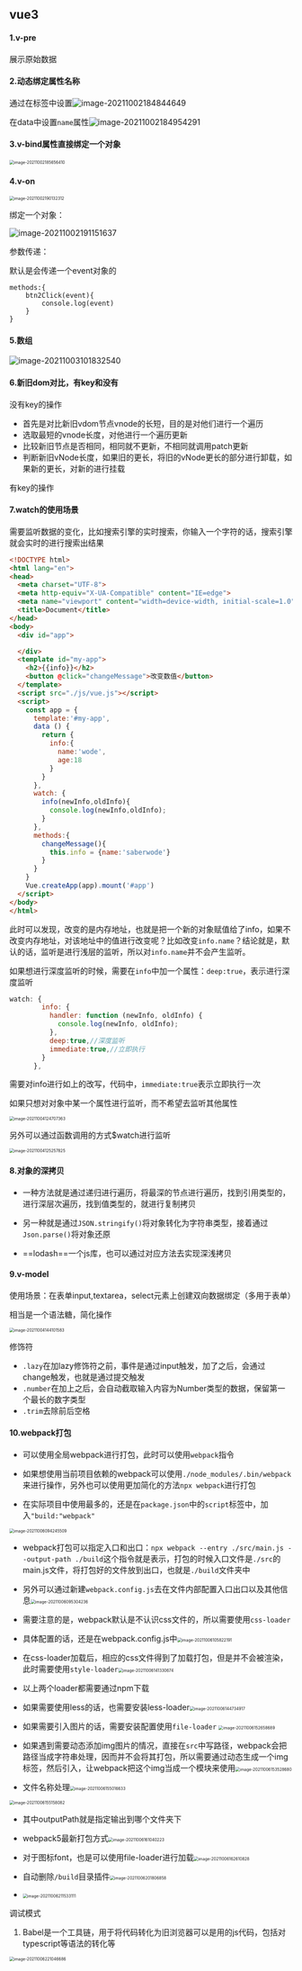 ## vue3

#### 1.v-pre

展示原始数据

#### 2.动态绑定属性名称

通过在标签中设置![image-20211002184844649](../../img/image-20211002184844649.png)

在data中设置`name`属性![image-20211002184954291](../../img/image-20211002184954291.png)

#### 3.v-bind属性直接绑定一个对象

<img src="../../img/image-20211002185656410.png" alt="image-20211002185656410" style="zoom: 50%;" />

#### 4.v-on

<img src="../../img/image-20211002190132312.png" alt="image-20211002190132312" style="zoom:50%;" />

绑定一个对象：

![image-20211002191151637](../../img/image-20211002191151637.png)

参数传递：

默认是会传递一个event对象的

```vue
methods:{
	btn2Click(event){
		console.log(event)
	}
}
```

#### 5.数组

![image-20211003101832540](../../img/image-20211003101832540.png)

#### 6.新旧dom对比，有key和没有

没有key的操作

- 首先是对比新旧vdom节点vnode的长短，目的是对他们进行一个遍历
- 选取最短的vnode长度，对他进行一个遍历更新
- 比较新旧节点是否相同，相同就不更新，不相同就调用patch更新
- 判断新旧vNode长度，如果旧的更长，将旧的vNode更长的部分进行卸载，如果新的更长，对新的进行挂载

有key的操作

#### 7.watch的使用场景

需要监听数据的变化，比如搜索引擎的实时搜索，你输入一个字符的话，搜索引擎就会实时的进行搜索出结果

```html
<!DOCTYPE html>
<html lang="en">
<head>
  <meta charset="UTF-8">
  <meta http-equiv="X-UA-Compatible" content="IE=edge">
  <meta name="viewport" content="width=device-width, initial-scale=1.0">
  <title>Document</title>
</head>
<body>
  <div id="app">

  </div>
  <template id="my-app">
    <h2>{{info}}</h2>
    <button @click="changeMessage">改变数值</button>
  </template>
  <script src="./js/vue.js"></script>
  <script>
    const app = {
      template:'#my-app',
      data () {
        return {
          info:{
            name:'wode',
            age:18
          }
        }
      },
      watch: {
        info(newInfo,oldInfo){
          console.log(newInfo,oldInfo);
        }
      },
      methods:{
        changeMessage(){
          this.info = {name:'saberwode'}
        }
      }
    }
    Vue.createApp(app).mount('#app')
  </script>
</body>
</html>
```

此时可以发现，改变的是内存地址，也就是把一个新的对象赋值给了info，如果不改变内存地址，对该地址中的值进行改变呢？比如改变`info.name`？结论就是，默认的话，监听是进行浅层的监听，所以对`info.name`并不会产生监听。

如果想进行深度监听的时候，需要在`info`中加一个属性：`deep:true`，表示进行深度监听

```js
watch: {
        info: {
          handler: function (newInfo, oldInfo) {
            console.log(newInfo, oldInfo);
          },
          deep:true,//深度监听
          immediate:true,//立即执行
        }
      },
```

需要对info进行如上的改写，代码中，`immediate:true`表示立即执行一次

如果只想对对象中某一个属性进行监听，而不希望去监听其他属性

<img src="../../img/image-20211004124707363.png" alt="image-20211004124707363" style="zoom:50%;" />

另外可以通过函数调用的方式$watch进行监听

<img src="../../img/image-20211004125257825.png" alt="image-20211004125257825" style="zoom:50%;" />

#### 8.对象的深拷贝

- 一种方法就是通过递归进行遍历，将最深的节点进行遍历，找到引用类型的，进行深层次遍历，找到值类型的，就进行复制拷贝
- 另一种就是通过`JSON.stringify()`将对象转化为字符串类型，接着通过`Json.parse()`将对象还原

- ==lodash==一个js库，也可以通过对应方法去实现深浅拷贝

#### 9.v-model

使用场景：在表单input,textarea，select元素上创建双向数据绑定（多用于表单）

相当是一个语法糖，简化操作

<img src="../../img/image-20211004144101583.png" alt="image-20211004144101583" style="zoom:50%;" />

修饰符

- `.lazy`在加lazy修饰符之前，事件是通过input触发，加了之后，会通过change触发，也就是通过提交触发
- `.number`在加上之后，会自动截取输入内容为Number类型的数据，保留第一个最长的数字类型
- `.trim`去除前后空格

#### 10.webpack打包

- 可以使用全局webpack进行打包，此时可以使用`webpack`指令

- 如果想使用当前项目依赖的webpack可以使用`./node_modules/.bin/webpack`来进行操作，另外也可以使用更加简化的方法`npx webpack`进行打包

- 在实际项目中使用最多的，还是在`package.json`中的`script`标签中，加入`"build:"webpack"`

<img src="../../img/image-20211006094245509.png" alt="image-20211006094245509" style="zoom:50%;" />

- webpack打包可以指定入口和出口：`npx webpack --entry ./src/main.js --output-path ./build`这个指令就是表示，打包的时候入口文件是`./src`的main.js文件，将打包好的文件放到出口，也就是`./build`文件夹中
- 另外可以通过新建`webpack.config.js`去在文件内部配置入口出口以及其他信息<img src="../../img/image-20211006095304236.png" alt="image-20211006095304236" style="zoom:50%;" />

- 需要注意的是，webpack默认是不认识css文件的，所以需要使用`css-loader`
- 具体配置的话，还是在webpack.config.js中<img src="../../img/image-20211006105822191.png" alt="image-20211006105822191" style="zoom:50%;" />
- 在css-loader加载后，相应的css文件得到了加载打包，但是并不会被渲染，此时需要使用`style-loader`<img src="../../img/image-20211006141330674.png" alt="image-20211006141330674" style="zoom:50%;" />

- 以上两个loader都需要通过npm下载
- 如果需要使用less的话，也需要安装less-loader<img src="../../img/image-20211006144734917.png" alt="image-20211006144734917" style="zoom:50%;" />

- 如果需要引入图片的话，需要安装配置使用`file-loader` <img src="../../img/image-20211006152658689.png" alt="image-20211006152658689" style="zoom:50%;" />

- 如果遇到需要动态添加img图片的情况，直接在`src`中写路径，webpack会把路径当成字符串处理，因而并不会将其打包，所以需要通过动态生成一个img标签，然后引入，让webpack把这个img当成一个模块来使用<img src="../../img/image-20211006153528680.png" alt="image-20211006153528680" style="zoom:50%;" />

- 文件名称处理<img src="../../img/image-20211006155016633.png" alt="image-20211006155016633" style="zoom:50%;" />

<img src="../../img/image-20211006155158082.png" alt="image-20211006155158082" style="zoom:50%;" />

- 其中outputPath就是指定输出到哪个文件夹下
- webpack5最新打包方式<img src="../../img/image-20211006161040223.png" alt="image-20211006161040223" style="zoom:50%;" />

- 对于图标font，也是可以使用file-loader进行加载<img src="../../img/image-20211006162610828.png" alt="image-20211006162610828" style="zoom:50%;" />
- 自动删除`/build`目录插件<img src="../../img/image-20211006201806858.png" alt="image-20211006201806858" style="zoom:50%;" />

- <img src="../../img/image-20211006211533111.png" alt="image-20211006211533111" style="zoom:50%;" />

调试模式

1. Babel是一个工具链，用于将代码转化为旧浏览器可以是用的js代码，包括对typescript等语法的转化等

<img src="../../img/image-20211006221046686.png" alt="image-20211006221046686" style="zoom:50%;" />

